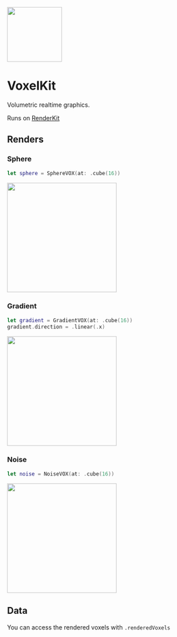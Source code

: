 <img src="https://github.com/hexagons/VoxelKit/blob/master/Assets/Logo/VoxelKit%20-%20Logo%20-%201024%20-%20BG.png?raw=true" width="128"/>

# VoxelKit

Volumetric realtime graphics.

Runs on [RenderKit](https://github.com/hexagons/RenderKit)


## Renders

### Sphere

~~~~swift
let sphere = SphereVOX(at: .cube(16))
~~~~

<img src="https://github.com/hexagons/VoxelKit/blob/master/Assets/Renders/voxelkit_render_sphere.jpg?raw=true" width="256"/>

### Gradient

~~~~swift
let gradient = GradientVOX(at: .cube(16))
gradient.direction = .linear(.x)
~~~~

<img src="https://github.com/hexagons/VoxelKit/blob/master/Assets/Renders/voxelkit_render_gradient.jpg?raw=true" width="256"/>

### Noise

~~~~swift
let noise = NoiseVOX(at: .cube(16))
~~~~

<img src="https://github.com/hexagons/VoxelKit/blob/master/Assets/Renders/voxelkit_render_noise.jpg?raw=true" width="256"/>

## Data

You can access the rendered voxels with `.renderedVoxels`
